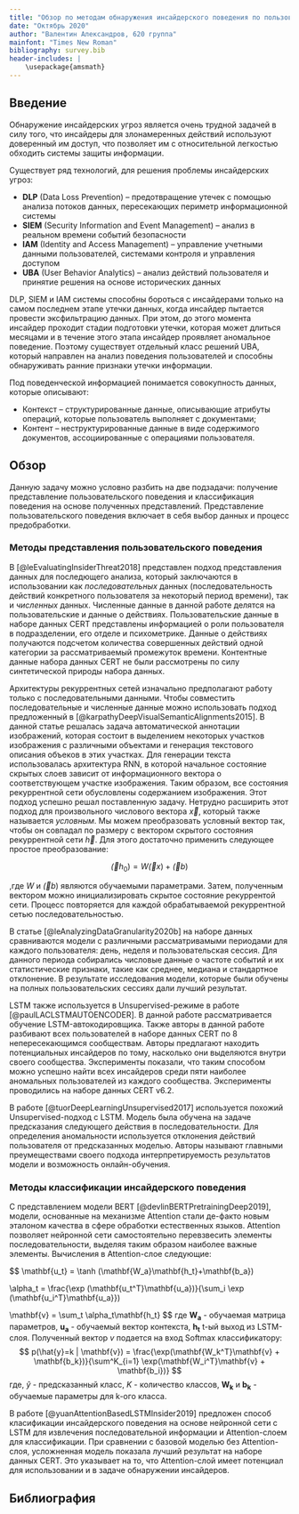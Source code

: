 ```yaml
---
title: "Обзор по методам обнаружения инсайдерского поведения по пользовательскому поведению"
date: "Октябрь 2020"
author: "Валентин Александров, 620 группа"
mainfont: "Times New Roman"
bibliography: survey.bib
header-includes: |
    \usepackage{amsmath}
---
```


## Введение

Обнаружение инсайдерских угроз является очень трудной задачей в силу того, что инсайдеры для злонамеренных действий используют доверенный им доступ, что позволяет им с относительной легкостью обходить системы защиты информации.

Существует ряд технологий, для решения проблемы инсайдерских угроз:

- **DLP** (Data Loss Prevention) – предотвращение утечек с помощью анализа потоков данных, пересекающих периметр информационной системы
- **SIEM** (Security Information and Event Management) – анализ в реальном времени событий безопасности
- **IAM** (Identity and Access Management) – управление учетными данными пользователей, системами контроля и управления доступом
- **UBA** (User Behavior Analytics) – анализ действий пользователя и принятие решения на основе исторических данных

DLP, SIEM и IAM системы способны бороться с инсайдерами только на самом последнем этапе утечки данных, когда инсайдер пытается провести эксфильтрацию данных. При этом, до этого момента инсайдер проходит стадии подготовки утечки, которая может длиться месяцами и в течение этого этапа инсайдер проявляет аномальное поведение. Поэтому существует отдельный класс решений UBA, который направлен на анализ поведения пользователей и способны обнаруживать ранние признаки утечки информации.

Под поведенческой информацией понимается совокупность данных, которые описывают:

- Контекст – структурированные данные, описывающие атрибуты операций, которые пользователь выполняет с документами;
- Контент – неструктурированные данные в виде содержимого документов, ассоциированные с операциями пользователя.

## Обзор

Данную задачу можно условно разбить на две подзадачи: получение представление пользовательского поведения и классификация поведения на основе полученных представлений. Представление пользовательского поведения включает в себя выбор данных и процесс предобработки.

### Методы представления пользовательского поведения

В [@leEvaluatingInsiderThreat2018] представлен подход представления данных для последющего анализа, который заключаются в использовании как _последовательных_ данных (последовательность действий конкретного пользователя за некоторый период времени), так и _численных_ данных. Численные данные в данной работе делятся на пользовательские и данные о действиях. Пользовательские данные в наборе данных CERT представлены информацией о роли пользователя в подразделении, его отделе и психометрике. Данные о действиях получаются подсчетом количества совершенных действий одной категории за рассматриваемый промежуток времени. Контентные данные набора данных CERT не были рассмотрены по силу синтетической природы набора данных.

Архитектуры рекуррентных сетей изначально предполагают работу только с последовательными данными. Чтобы совместить последовательные и численные данные можно использовать подход предложенный в [@karpathyDeepVisualSemanticAlignments2015]. В данной статье решалась задача автоматической аннотации изображений, которая состоит в выделением некоторых участков изображения с различными объектами и генерация текстового описания объеков в этих участках. Для генерации текста использовалась архитектура RNN, в которой начальное состояние скрытых слоев зависит от информационного вектора о соответствующем участке изображения. Таким образом, все состояния рекуррентной сети обусловлены содержанием изображения. Этот подход успешно решал поставленную задачу.
Нетрудно расширить этот подход для произвольного числового вектора $\overrightarrow{x}$, который также называется _условным_. Мы можем преобразовать условный вектор так, чтобы он совпадал по размеру с вектором скрытого состояния рекуррентной сети $\overrightarrow{h}$. Для этого достаточно применить следующее простое преобразование:

$$\overrightarrow(h_0) = W\overrightarrow(x) + \overrightarrow(b)$$

,где $W$ и $\overrightarrow(b)$ являются обучаемыми параметрами. Затем, полученным вектором можно инициализировать скрытое состояние рекуррентой сети. Процесс повторяется для каждой обрабатываемой рекуррентной сетью последовательностью.

В статье [@leAnalyzingDataGranularity2020b] на наборе данных сравниваются модели с различными рассматривамыми периодами для каждого пользователя: день, неделя и пользовательская сессия. Для данного периода собирались числовые данные о частоте событий и их статистические признаки, такие как среднее, медиана и стандартное отклонение. В результате исследования модели, которые были обучены на полных пользовательских сессиях дали лучший результат.

LSTM также используется в Unsupervised-режиме в работе [@paulLACLSTMAUTOENCODER]. В данной работе рассматривается обучение LSTM-автокодировщика. Также авторы в данной работе разбивают всех пользователей в наборе данных CERT по 8 непересекающимся сообществам. Авторы предлагают находить потенциальных инсайдеров по тому, насколько они выделяются внутри своего сообщества. Эксперименты показали, что таким способом можно успешно найти всех инсайдеров среди пяти наиболее аномальных пользователей из каждого сообщества. Эксперименты проводились на наборе данных CERT v6.2.

В работе [@tuorDeepLearningUnsupervised2017] используется похожий Unsupervised-подход с LSTM. Модель была обучена на задаче предсказания следующего действия в последовательности. Для определения аномальности используется отклонения действий пользователя от предсказанных моделью. Авторы называют главными преумеществами своего подхода интерпретируемость результатов модели и возможность онлайн-обучения.

### Методы классификации инсайдерского поведения

С представлением модели BERT [@devlinBERTPretrainingDeep2019], модели, основанные на механизме Attention стали де-факто новым эталоном качества в сфере обработки естественных языков. Attention позволяет нейронной сети самостоятельно перевзвесить элементы последовательности, выделяя таким образом наиболее важные элементы.  Вычисления в Attention-слое следующие:

$$
\mathbf{u_t} =  \tanh (\mathbf{W_a}\mathbf{h_t}+\mathbf{b_a})

\alpha_t =  \frac{\exp (\mathbf{u_t^T}\mathbf{u_a})}{\sum_i \exp (\mathbf{u_i^T}\mathbf{u_a}})

\mathbf{v} =  \sum_t \alpha_t\mathbf{h_t}
$$
где $\mathbf{W_a}$ - обучаемая матрица параметров, $\mathbf{u_a}$ - обучаемый вектор контекста, $\mathbf{h_t}$ t-ый выход из LSTM-слоя.
Полученный вектор $v$ подается на вход Softmax классификатору:
$$
p(\hat{y}=k | \mathbf{v}) = \frac{\exp(\mathbf{W_k^T}\mathbf{v} + \mathbf{b_k})}{\sum^K_{i=1} \exp(\mathbf{W_i^T}\mathbf{v} + \mathbf{b_i})}
$$
где, $\hat{y}$ - предсказанный класс, $K$ - количество классов, $\mathbf{W_k}$ и $\mathbf{b_k}$ - обучаемые параметры для k-ого класса.

В работе [@yuanAttentionBasedLSTMInsider2019] предложен способ класификации инсайдерского поведения на основе нейронной сети с LSTM для извлечения последовательной информации и Attention-слоем для классификации. При сравнении с базовой моделью без Attention-слоя, усложненная модель показала лучший результат на наборе данных CERT. Это указывает на то, что Attention-слой имеет потенциал для использовании и в задаче обнаружении инсайдеров.

## Библиография